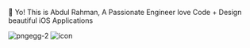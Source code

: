 👋   Yo! This is Abdul Rahman, A Passionate Engineer love Code + Design beautiful iOS Applications

![pngegg-2](https://user-images.githubusercontent.com/85195589/127753875-cf543e80-5751-4fc0-a6a1-60303091dc45.png)           ![icon](https://user-images.githubusercontent.com/85195589/127753929-450b84cb-9121-4ab0-a2ed-46556411672f.png)


